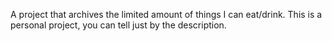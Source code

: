 A project that archives the limited amount of things I can eat/drink. This is a personal project, you can tell just by the description.
